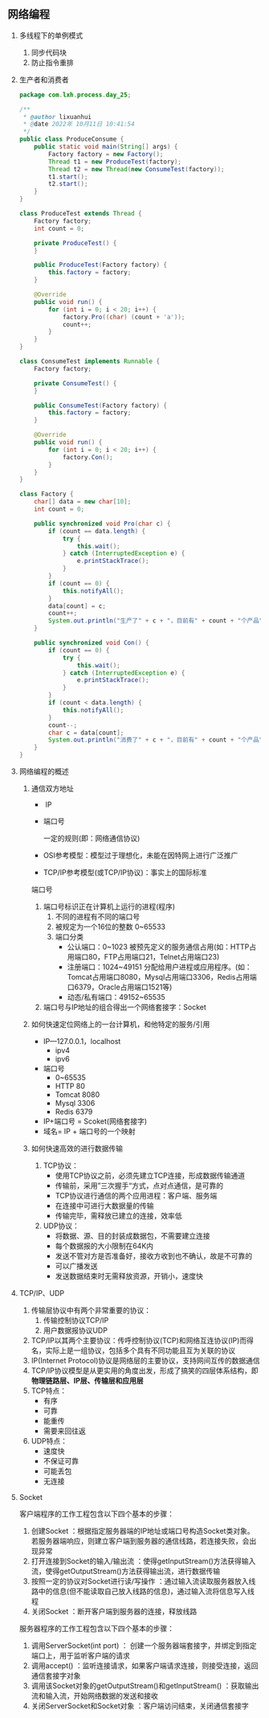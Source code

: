## 网络编程

1. 多线程下的单例模式

   1. 同步代码块
   2. 防止指令重排

2. 生产者和消费者

   ```java
   package com.lxh.process.day_25;
   
   /**
    * @author lixuanhui
    * @date 2022年 10月11日 10:41:54
    */
   public class ProduceConsume {
       public static void main(String[] args) {
           Factory factory = new Factory();
           Thread t1 = new ProduceTest(factory);
           Thread t2 = new Thread(new ConsumeTest(factory));
           t1.start();
           t2.start();
       }
   }
   
   class ProduceTest extends Thread {
       Factory factory;
       int count = 0;
   
       private ProduceTest() {
       }
   
       public ProduceTest(Factory factory) {
           this.factory = factory;
       }
   
       @Override
       public void run() {
           for (int i = 0; i < 20; i++) {
               factory.Pro((char) (count + 'a'));
               count++;
           }
       }
   }
   
   class ConsumeTest implements Runnable {
       Factory factory;
   
       private ConsumeTest() {
       }
   
       public ConsumeTest(Factory factory) {
           this.factory = factory;
       }
   
       @Override
       public void run() {
           for (int i = 0; i < 20; i++) {
               factory.Con();
           }
       }
   }
   
   class Factory {
       char[] data = new char[10];
       int count = 0;
   
       public synchronized void Pro(char c) {
           if (count == data.length) {
               try {
                   this.wait();
               } catch (InterruptedException e) {
                   e.printStackTrace();
               }
           }
           if (count == 0) {
               this.notifyAll();
           }
           data[count] = c;
           count++;
           System.out.println("生产了" + c + "，目前有" + count + "个产品");
       }
   
       public synchronized void Con() {
           if (count == 0) {
               try {
                   this.wait();
               } catch (InterruptedException e) {
                   e.printStackTrace();
               }
           }
           if (count < data.length) {
               this.notifyAll();
           }
           count--;
           char c = data[count];
           System.out.println("消费了" + c + "，目前有" + count + "个产品");
       }
   }
   
   ```

3. 网络编程的概述

   1. 通信双方地址

      - ​	IP

      - 端口号

        一定的规则(即：网络通信协议)

      - OSI参考模型：模型过于理想化，未能在因特网上进行广泛推广

      - TCP/IP参考模型(或TCP/IP协议)：事实上的国际标准

      端口号

      1. 端口号标识正在计算机上运行的进程(程序)
         1. 不同的进程有不同的端口号
         2. 被规定为一个16位的整数 0~65533
         3. 端口分类
            - 公认端口：0~1023 被预先定义的服务通信占用(如：HTTP占用端口80，FTP占用端口21，Telnet占用端口23)
            - 注册端口：1024~49151 分配给用户进程或应用程序。(如：Tomcat占用端口8080，Mysql占用端口3306，Redis占用端口6379，Oracle占用端口1521等)
            - 动态/私有端口：49152~65535
      2. 端口号与IP地址的组合得出一个网络套接字：Socket

   2. 如何快速定位网络上的一台计算机，和他特定的服务/引用

      - IP—127.0.0.1，localhost
        - ipv4
        - ipv6
      - 端口号
        - 0~65535
        - HTTP 80
        - Tomcat 8080
        - Mysql 3306
        - Redis 6379
      - IP+端口号 = Scoket(网络套接字)
      - 域名= IP + 端口号的一个映射

   3. 如何快速高效的进行数据传输

      1. TCP协议：
         - 使用TCP协议之前，必须先建立TCP连接，形成数据传输通道
         - 传输前，采用”三次握手“方式，点对点通信，是可靠的
         - TCP协议进行通信的两个应用进程：客户端、服务端
         - 在连接中可进行大数据量的传输
         - 传输完毕，需释放已建立的连接，效率低
      2. UDP协议：
         - 将数据、源、目的封装成数据包，不需要建立连接
         - 每个数据报的大小限制在64K内
         - 发送不管对方是否准备好，接收方收到也不确认，故是不可靠的
         - 可以广播发送
         - 发送数据结束时无需释放资源，开销小，速度快

4. TCP/IP、UDP

   1. 传输层协议中有两个非常重要的协议：
      1. 传输控制协议TCP/IP
      2. 用户数据报协议UDP
   2. TCP/IP以其两个主要协议：传呼控制协议(TCP)和网络互连协议(IP)而得名，实际上是一组协议，包括多个具有不同功能且互为关联的协议
   3. IP(Internet Protocol)协议是网络层的主要协议，支持网间互传的数据通信
   4. TCP/IP协议模型是从更实用的角度出发，形成了搞笑的四层体系结构，即**物理链路层、IP层、传输层和应用层**
   5. TCP特点：
      - 有序
      - 可靠
      - 能重传
      - 需要来回往返
   6. UDP特点：
      - 速度快
      - 不保证可靠
      - 可能丢包
      - 无连接

5. Socket

   客户端程序的工作工程包含以下四个基本的步骤：

   1. 创建Socket ：根据指定服务器端的IP地址或端口号构造Socket类对象。若服务器端响应，则建立客户端到服务器的通信线路，若连接失败，会出现异常
   2. 打开连接到Socket的输入/输出流 ：使得getInputStream()方法获得输入流，使得getOutputStream()方法获得输出流，进行数据传输
   3. 按照一定的协议对Socket进行读/写操作 ：通过输入流读取服务器放入线路中的信息(但不能读取自己放入线路的信息)，通过输入流将信息写入线程
   4. 关闭Socket ：断开客户端到服务器的连接，释放线路

   服务器程序的工作工程包含以下四个基本的步骤：

   1. 调用ServerSocket(int port) ： 创建一个服务器端套接字，并绑定到指定端口上，用于监听客户端的请求
   2. 调用accept() ：监听连接请求，如果客户端请求连接，则接受连接，返回通信套接字对象
   3. 调用该Socket对象的getOutputStream()和getInputStream() ：获取输出流和输入流，开始网络数据的发送和接收
   4. 关闭ServerSocket和Socket对象 ：客户端访问结束，关闭通信套接字





